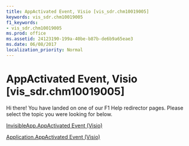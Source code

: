 ```yaml
---
title: AppActivated Event, Visio [vis_sdr.chm10019005]
keywords: vis_sdr.chm10019005
f1_keywords:
- vis_sdr.chm10019005
ms.prod: office
ms.assetid: 24123190-199a-40be-b87b-de6b9a65eae3
ms.date: 06/08/2017
localization_priority: Normal
---
```



# AppActivated Event, Visio [vis_sdr.chm10019005]

Hi there! You have landed on one of our F1 Help redirector pages. Please select the topic you were looking for below.

[InvisibleApp.AppActivated Event (Visio)](http://msdn.microsoft.com/library/8fb2624b-6755-c907-91b1-656f0031663f%28Office.15%29.aspx)

[Application.AppActivated Event (Visio)](http://msdn.microsoft.com/library/150864ab-574a-6556-a56a-8ca619796062%28Office.15%29.aspx)


